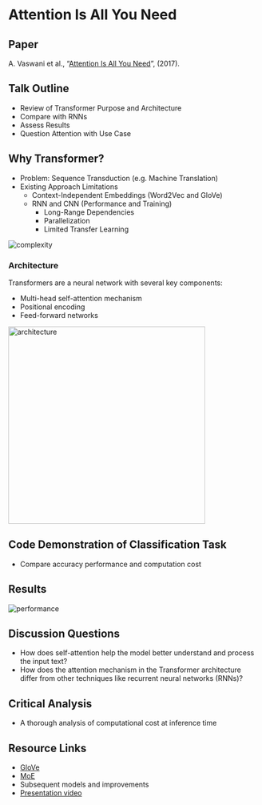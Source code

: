# Attention Is All You Need

## Paper
A. Vaswani et al., “[Attention Is All You Need](https://arxiv.org/abs/1706.03762)”, (2017).

## Talk Outline
- Review of Transformer Purpose and Architecture
- Compare with RNNs
- Assess Results
- Question Attention with Use Case

## Why Transformer?
- Problem: Sequence Transduction (e.g. Machine Translation)
- Existing Approach Limitations
  - Context-Independent Embeddings (Word2Vec and GloVe)
  - RNN and CNN (Performance and Training)
    - Long-Range Dependencies
    - Parallelization
    - Limited Transfer Learning

![complexity](https://user-images.githubusercontent.com/89158603/226613881-f4542702-38ae-49ec-8bce-7eb4d804ccb0.png)

### Architecture

Transformers are a neural network with several key components:
- Multi-head self-attention mechanism
- Positional encoding
- Feed-forward networks

<img width="394" alt="architecture" src="https://user-images.githubusercontent.com/89158603/226613542-85068176-a82f-4f5a-9458-cf438f00dc15.png">

## Code Demonstration of Classification Task
- Compare accuracy performance and computation cost

## Results

![performance](https://user-images.githubusercontent.com/89158603/226613498-b3b7177d-1516-434f-8051-026bb973aa67.png)

## Discussion Questions
- How does self-attention help the model better understand and process the input text?
- How does the attention mechanism in the Transformer architecture differ from other techniques like recurrent neural networks (RNNs)?

## Critical Analysis
- A thorough analysis of computational cost at inference time

## Resource Links
- [GloVe](https://nlp.stanford.edu/projects/glove/)
- [MoE](https://arxiv.org/abs/1701.06538)
- Subsequent models and improvements
- [Presentation video](https://learning.oreilly.com/videos/natural-language-processing/0636920373605/0636920373605-video329383/)

